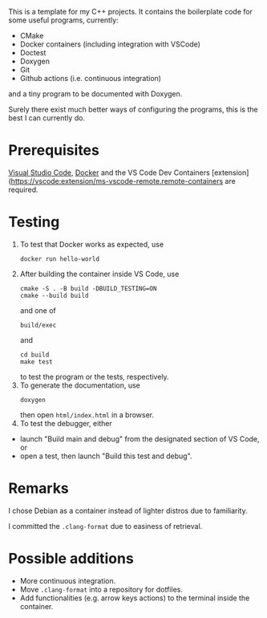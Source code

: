 This is a template for my C++ projects.
It contains the boilerplate code for some useful programs, currently:
- CMake
- Docker containers (including integration with VSCode)
- Doctest
- Doxygen
- Git
- Github actions (i.e. continuous integration)

and a tiny program to be documented with Doxygen.

Surely there exist much better ways of configuring the programs, this is the best I can currently do.

# Prerequisites

[Visual Studio Code](https://code.visualstudio.com/), [Docker](https://www.docker.com/) and the VS Code Dev Containers [extension]([https://vscode:extension/ms-vscode-remote.remote-containers](https://marketplace.visualstudio.com/items?itemName=ms-vscode-remote.remote-containers) are required.

# Testing

1. To test that Docker works as expected, use
    ```
    docker run hello-world
    ```
2. After building the container inside VS Code, use
    ```
    cmake -S . -B build -DBUILD_TESTING=ON
    cmake --build build
    ```
    and one of
    ```
    build/exec
    ```
    and
    ```
    cd build
    make test
    ```
    to test the program or the tests, respectively.
3. To generate the documentation, use
    ```
    doxygen
    ```
    then open `html/index.html` in a browser.
4. To test the debugger, either
- launch "Build main and debug" from the designated section of VS Code, or
- open a test, then launch "Build this test and debug".

# Remarks

I chose Debian as a container instead of lighter distros due to familiarity.

I committed the `.clang-format` due to easiness of retrieval.

# Possible additions

- More continuous integration.
- Move `.clang-format` into a repository for dotfiles.
- Add functionalities (e.g. arrow keys actions) to the terminal inside the container.
